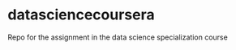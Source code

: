 datasciencecoursera
===================

Repo for the assignment in the data science specialization course
